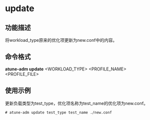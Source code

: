 # update<a name="ZH-CN_TOPIC_0213225906"></a>

## 功能描述<a name="section124121426195015"></a>

将workload\_type原来的优化项更新为new.conf中的内容。

## 命令格式<a name="section1019897115110"></a>

**atune-adm update**  <WORKLOAD\_TYPE\> <PROFILE\_NAME\> <PROFILE\_FILE\>

## 使用示例<a name="section5961238145111"></a>

更新负载类型为test\_type，优化项名称为test\_name的优化项为new.conf。

```
# atune-adm update test_type test_name ./new.conf
```

